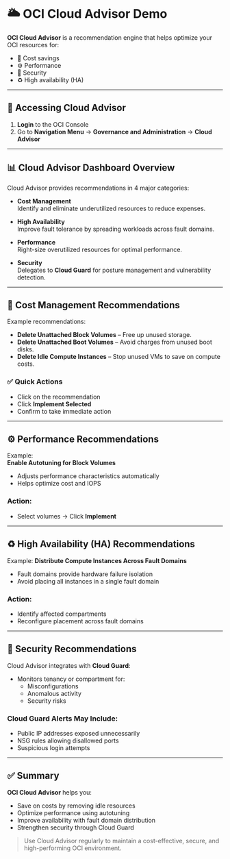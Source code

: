 # 🌥️ OCI Cloud Advisor Demo

**OCI Cloud Advisor** is a recommendation engine that helps optimize your OCI resources for:
- 💸 Cost savings
- ⚙️ Performance
- 🔐 Security
- ♻️ High availability (HA)

---

## 🧭 Accessing Cloud Advisor

1. **Login** to the OCI Console
2. Go to **Navigation Menu** → **Governance and Administration** → **Cloud Advisor**

---

## 📊 Cloud Advisor Dashboard Overview

Cloud Advisor provides recommendations in 4 major categories:

- **Cost Management**  
  Identify and eliminate underutilized resources to reduce expenses.

- **High Availability**  
  Improve fault tolerance by spreading workloads across fault domains.

- **Performance**  
  Right-size overutilized resources for optimal performance.

- **Security**  
  Delegates to **Cloud Guard** for posture management and vulnerability detection.

---

## 💸 Cost Management Recommendations

Example recommendations:

- **Delete Unattached Block Volumes** – Free up unused storage.
- **Delete Unattached Boot Volumes** – Avoid charges from unused boot disks.
- **Delete Idle Compute Instances** – Stop unused VMs to save on compute costs.

### ✅ Quick Actions
- Click on the recommendation
- Click **Implement Selected**
- Confirm to take immediate action

---

## ⚙️ Performance Recommendations

Example:  
**Enable Autotuning for Block Volumes**  
- Adjusts performance characteristics automatically  
- Helps optimize cost and IOPS

### Action:
- Select volumes → Click **Implement**

---

## ♻️ High Availability (HA) Recommendations

Example:
**Distribute Compute Instances Across Fault Domains**

- Fault domains provide hardware failure isolation
- Avoid placing all instances in a single fault domain

### Action:
- Identify affected compartments
- Reconfigure placement across fault domains

---

## 🔐 Security Recommendations

Cloud Advisor integrates with **Cloud Guard**:

- Monitors tenancy or compartment for:
  - Misconfigurations
  - Anomalous activity
  - Security risks

### Cloud Guard Alerts May Include:
- Public IP addresses exposed unnecessarily
- NSG rules allowing disallowed ports
- Suspicious login attempts

---

## ✅ Summary

**OCI Cloud Advisor** helps you:

- Save on costs by removing idle resources
- Optimize performance using autotuning
- Improve availability with fault domain distribution
- Strengthen security through Cloud Guard

> Use Cloud Advisor regularly to maintain a cost-effective, secure, and high-performing OCI environment.
